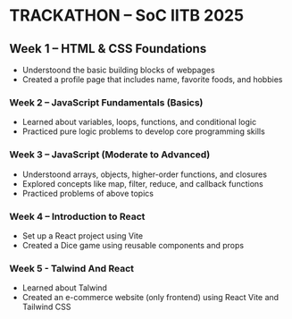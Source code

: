 # TRACKATHON – SoC IITB 2025
## Week 1 – HTML & CSS Foundations 

- Understoond the basic building blocks of webpages  
- Created a profile page that includes name, favorite foods, and hobbies

### Week 2 – JavaScript Fundamentals (Basics)  
- Learned about variables, loops, functions, and conditional logic  
- Practiced pure logic problems to develop core programming skills

### Week 3 – JavaScript (Moderate to Advanced)  
- Understoond arrays, objects, higher-order functions, and closures  
- Explored concepts like map, filter, reduce, and callback functions
- Practiced problems of above topics

### Week 4 – Introduction to React  
- Set up a React project using Vite
- Created a Dice game using reusable components and props

### Week 5 - Talwind And React
- Learned about Talwind
- Created an e-commerce website (only frontend) using React Vite and Tailwind CSS

